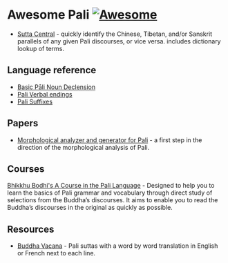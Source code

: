 # Awesome Pali [![Awesome](https://cdn.rawgit.com/sindresorhus/awesome/d7305f38d29fed78fa85652e3a63e154dd8e8829/media/badge.svg)](https://github.com/sindresorhus/awesome)

- [Sutta Central](https://suttacentral.net) - quickly identify the Chinese, Tibetan, and/or Sanskrit parallels of any given Pali discourses, or vice versa. includes dictionary lookup of terms.

## Language reference

- [Basic Pāli Noun Declension](http://palitools.sourceforge.net/docs/BasicPaliNounDeclension.pdf) 
- [Pali Verbal endings](http://palitools.sourceforge.net/docs/PaliVerbalEndings.pdf)
- [Pali Suffixes](http://dhamma.ru/paali/tables/palisufi.htm)

## Papers

- [Morphological analyzer and generator for Pali](https://arxiv.org/pdf/1510.01570.pdf) -  a first step in the direction of the morphological analysis of Pali.

## Courses

[Bhikkhu Bodhi's A Course in the Pali Language](http://bodhimonastery.org/a-course-in-the-pali-language.html) - Designed to help you to learn the basics of Pali grammar and vocabulary through direct study of selections from the Buddha’s discourses. It aims to enable you to read the Buddha’s discourses in the original as quickly as possible.

## Resources

- [Buddha Vacana](http://www.buddha-vacana.org/index.html) - Pali suttas with a word by word translation in English or French next to each line.
